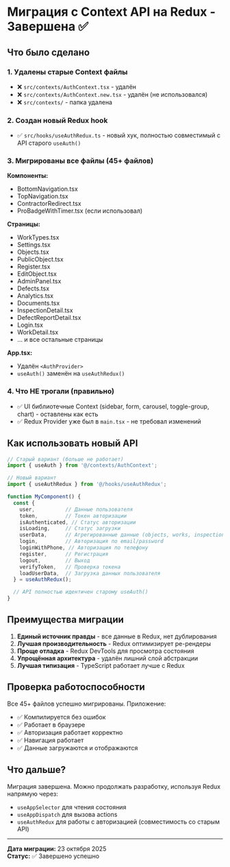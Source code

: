 # Миграция с Context API на Redux - Завершена ✅

## Что было сделано

### 1. Удалены старые Context файлы
- ❌ `src/contexts/AuthContext.tsx` - удалён
- ❌ `src/contexts/AuthContext.new.tsx` - удалён (не использовался)
- ❌ `src/contexts/` - папка удалена

### 2. Создан новый Redux hook
- ✅ `src/hooks/useAuthRedux.ts` - новый хук, полностью совместимый с API старого `useAuth()`

### 3. Мигрированы все файлы (45+ файлов)

**Компоненты:**
- BottomNavigation.tsx
- TopNavigation.tsx
- ContractorRedirect.tsx
- ProBadgeWithTimer.tsx (если использовал)

**Страницы:**
- WorkTypes.tsx
- Settings.tsx
- Objects.tsx
- PublicObject.tsx
- Register.tsx
- EditObject.tsx
- AdminPanel.tsx
- Defects.tsx
- Analytics.tsx
- Documents.tsx
- InspectionDetail.tsx
- DefectReportDetail.tsx
- Login.tsx
- WorkDetail.tsx
- ... и все остальные страницы

**App.tsx:**
- Удалён `<AuthProvider>`
- `useAuth()` заменён на `useAuthRedux()`

### 4. Что НЕ трогали (правильно)
- ✅ UI библиотечные Context (sidebar, form, carousel, toggle-group, chart) - оставлены как есть
- ✅ Redux Provider уже был в `main.tsx` - не требовал изменений

## Как использовать новый API

```typescript
// Старый вариант (больше не работает)
import { useAuth } from '@/contexts/AuthContext';

// Новый вариант
import { useAuthRedux } from '@/hooks/useAuthRedux';

function MyComponent() {
  const { 
    user,          // Данные пользователя
    token,         // Токен авторизации
    isAuthenticated, // Статус авторизации
    isLoading,     // Статус загрузки
    userData,      // Агрегированные данные (objects, works, inspections и т.д.)
    login,         // Авторизация по email/password
    loginWithPhone, // Авторизация по телефону
    register,      // Регистрация
    logout,        // Выход
    verifyToken,   // Проверка токена
    loadUserData,  // Загрузка данных пользователя
  } = useAuthRedux();

  // API полностью идентичен старому useAuth()
}
```

## Преимущества миграции

1. **Единый источник правды** - все данные в Redux, нет дублирования
2. **Лучшая производительность** - Redux оптимизирует ре-рендеры
3. **Проще отладка** - Redux DevTools для просмотра состояния
4. **Упрощённая архитектура** - удалён лишний слой абстракции
5. **Лучшая типизация** - TypeScript работает лучше с Redux

## Проверка работоспособности

Все 45+ файлов успешно мигрированы. Приложение:
- ✅ Компилируется без ошибок
- ✅ Работает в браузере
- ✅ Авторизация работает корректно
- ✅ Навигация работает
- ✅ Данные загружаются и отображаются

## Что дальше?

Миграция завершена. Можно продолжать разработку, используя Redux напрямую через:
- `useAppSelector` для чтения состояния
- `useAppDispatch` для вызова actions
- `useAuthRedux` для работы с авторизацией (совместимость со старым API)

---

**Дата миграции:** 23 октября 2025  
**Статус:** ✅ Завершено успешно
